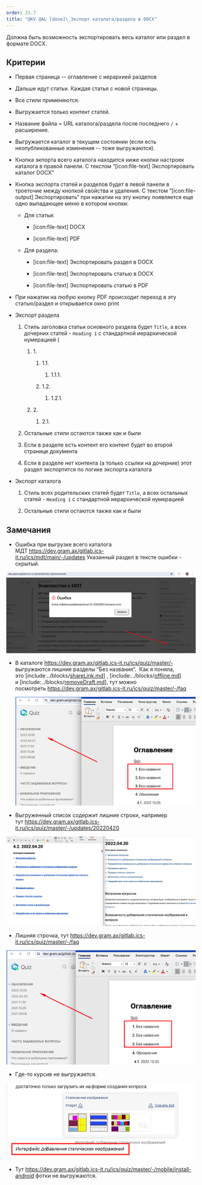 ```yaml
---
order: 21.7
title: "@KV @AL [done]\_Экспорт каталога/раздела в DOCX"
---
```


Должна быть возможность экспортировать весь каталог или раздел в формате DOCX.

## Критерии

-  Первая страница -- оглавление с иерархией разделов

-  Дальше идут статьи. Каждая статья с новой страницы.

-  Все стили применяются.

-  Выгружается только контент статей.

-  Название файла = URL каталога/раздела после последнего `/` + расширение.

-  Выгружается каталог в текущем состоянии (если есть неопубликованные изменения -- тоже выгружаются).

-  Кнопка экпорта всего каталога находится ниже кнопки настроек каталога в правой панели. С текстом “[icon:file-text] Экспортировать каталог DOCX"

-  Кнопка экспорта статей и разделов будет в левой панели в троеточие между кнопкой свойства и удаления. С текстом “[icon:file-output] Экспортировать“ при нажатии на эту кнопку появляется еще одно выпадающее меню в котором кнопки:

   -  Для статьи:

      -  [icon:file-text] DOCX

      -  [icon:file-text] PDF

   -  Для раздела:

      -  [icon:file-text] Экспортировать раздел в DOCX

      -  [icon:file-text] Экспортировать статью в DOCX

      -  [icon:file-text] Экспортировать статью в PDF

-  При нажатии на любую кнопку PDF происходит переход в эту статью/раздел и открывается окно print

-  Экспорт раздела

   1. Стиль заголовка статьи основного раздела будет `Title`, а всех дочерних статей - `Heading 1` с стандартной иерархической нумерацией (

      1. 1\.

         1. 1\.1.

            1. 1\.1.1.

         2. 1\.2.

            1. 1\.2.1.

      2. 2\.

         1. 2\.1.

   2. Остальные стили остаются также как и были

   3. Если в разделе есть контент его контент будет во второй странице документа

   4. Если в разделе нет контента (а только ссылки на дочерние) этот раздел экспортится по логике экспорта каталога

-  Экспорт каталога

   1. Стиль всех родительских статей будет `Title`, а всех остальных статей - `Heading 1` с стандартной иерархической нумерацией

   2. Остальные стили остаются также как и были

## Замечания

-  Ошибка при выгрузке всего каталога МДТ <https://dev.gram.ax/gitlab.ics-it.ru/ics/mdt/main/-/updates> Указанный раздел в тексте ошибки - скрытый.

![](./catalog-export-to-docx.png)

-  В каталоге <https://dev.gram.ax/gitlab.ics-it.ru/ics/quiz/master/->  выгружаются лишние разделы “Без названия“.  Как я поняла, это \[include:../blocks/[shareLink.md](http://shareLink.md)\] , \[include:../blocks/[offline.md](http://offline.md)\] и \[include:../blocks/[removeDraft.md](http://removeDraft.md)\], тут можно посмотреть <https://dev.gram.ax/gitlab.ics-it.ru/ics/quiz/master/-/faq>

   ![](./catalog-export-to-docx-5.png)

-  Выгруженный список содержит лишние строки, например тут <https://dev.gram.ax/gitlab.ics-it.ru/ics/quiz/master/-/updates/20220420>

![](./catalog-export-to-docx-3.png)

-  Лишняя строчка, тут <https://dev.gram.ax/gitlab.ics-it.ru/ics/quiz/master/-/faq>

![](./catalog-export-to-docx-5.png)

-  Где-то курсив не выгружается.

![](./catalog-export-to-docx-4.png)

-  Тут <https://dev.gram.ax/gitlab.ics-it.ru/ics/quiz/master/-/mobile/install-android> фотки не выгружаются.